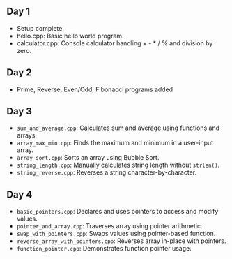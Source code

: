 ## Day 1
- Setup complete.
- hello.cpp: Basic hello world program.
- calculator.cpp: Console calculator handling + - * / % and division by zero.
## Day 2
- Prime, Reverse, Even/Odd, Fibonacci programs added
## Day 3
- `sum_and_average.cpp`: Calculates sum and average using functions and arrays.
- `array_max_min.cpp`: Finds the maximum and minimum in a user-input array.
- `array_sort.cpp`: Sorts an array using Bubble Sort.
- `string_length.cpp`: Manually calculates string length without `strlen()`.
- `string_reverse.cpp`: Reverses a string character-by-character.
## Day 4
- `basic_pointers.cpp`: Declares and uses pointers to access and modify values.
- `pointer_and_array.cpp`: Traverses array using pointer arithmetic.
- `swap_with_pointers.cpp`: Swaps values using pointer-based function.
- `reverse_array_with_pointers.cpp`: Reverses array in-place with pointers.
- `function_pointer.cpp`: Demonstrates function pointer usage.


